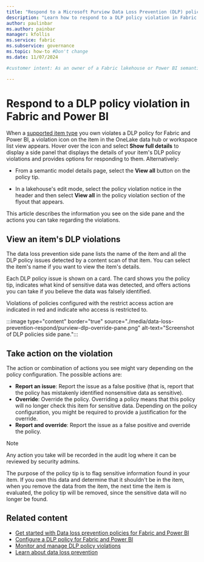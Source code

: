 ```yaml
---
title: "Respond to a Microsoft Purview Data Loss Prevention (DLP) policy violation in Fabric and Power BI"
description: "Learn how to respond to a DLP policy violation in Fabric and Power BI."
author: paulinbar
ms.author: painbar
manager: kfollis
ms.service: fabric
ms.subservice: governance
ms.topic: how-to #Don't change
ms.date: 11/07/2024

#customer intent: As an owner of a Fabric lakehouse or Power BI semantic model, I want to understand how to deal with DLP policy violations on those items.

---
```


# Respond to a DLP policy violation in Fabric and Power BI

When a [supported item type](/purview/dlp-powerbi-get-started#supported-item-types) you own violates a DLP policy for Fabric and Power BI, a violation icon on the item in the OneLake data hub or workspace list view appears. Hover over the icon and select **Show full details** to display a side panel that displays the details of your item's DLP policy violations and provides options for responding to them. Alternatively:

* From a semantic model details page, select the **View all** button on the policy tip.

* In a lakehouse's edit mode, select the policy violation notice in the header and then select **View all** in the policy violation section of the flyout that appears.

This article describes the information you see on the side pane and the actions you can take regarding the violations.

## View an item's DLP violations

The data loss prevention side pane lists the name of the item and all the DLP policy issues detected by a content scan of that item. You can select the item's name if you want to view the item's details.

Each DLP policy issue is shown on a card. The card shows you the policy tip, indicates what kind of sensitive data was detected, and offers actions you can take if you believe the data was falsely identified.

Violations of policies configured with the restrict access action are indicated in red and indicate who access is restricted to.  

:::image type="content" border="true" source="./media/data-loss-prevention-respond/purview-dlp-override-pane.png" alt-text="Screenshot of DLP policies side pane.":::

## Take action on the violation

The action or combination of actions you see might vary depending on the policy configuration. The possible actions are:

* **Report an issue**: Report the issue as a false positive (that is, report that the policy has mistakenly identified nonsensitive data as sensitive).
* **Override**: Override the policy. Overriding a policy means that this policy will no longer check this item for sensitive data. Depending on the policy configuration, you might be required to provide a justification for the override.
* **Report and override**: Report the issue as a false positive and override the policy.

>[!NOTE]
> Any action you take will be recorded in the audit log where it can be reviewed by security admins.
>
> The purpose of the policy tip is to flag sensitive information found in your item. If you own this data and determine that it shouldn't be in the item, when you remove the data from the item, the next time the item is evaluated, the policy tip will be removed, since the sensitive data will no longer be found.

## Related content

* [Get started with Data loss prevention policies for Fabric and Power BI](/purview/dlp-powerbi-get-started)
* [Configure a DLP policy for Fabric and Power BI](./data-loss-prevention-configure.md)
* [Monitor and manage DLP policy violations](./data-loss-prevention-monitor.md)
* [Learn about data loss prevention](/microsoft-365/compliance/dlp-learn-about-dlp)
